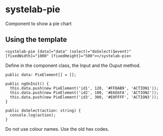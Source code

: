 # systelab-pie

Component to show a pie chart

## Using the template

```
<systelab-pie [data]="data" (select)="doSelect($event)" [fixedWidth]="1000" [fixedHeight]="500"></systelab-pie>
```

Define in the component class, the Input and the Ouput method.

```
public data: PieElement[] = [];

public ngOnInit() {
  this.data.push(new PieElement('id1', 120, '#FFDAB9', 'ACTION1'));
  this.data.push(new PieElement('id2', 100, '#E6E6FA', 'ACTION2'));
  this.data.push(new PieElement('id3', 300, '#E0FFFF', 'ACTION3'));
}
  
public doSelect(action: string) {
  console.log(action);
}

```

Do not use colour names. Use the old hex codes.
